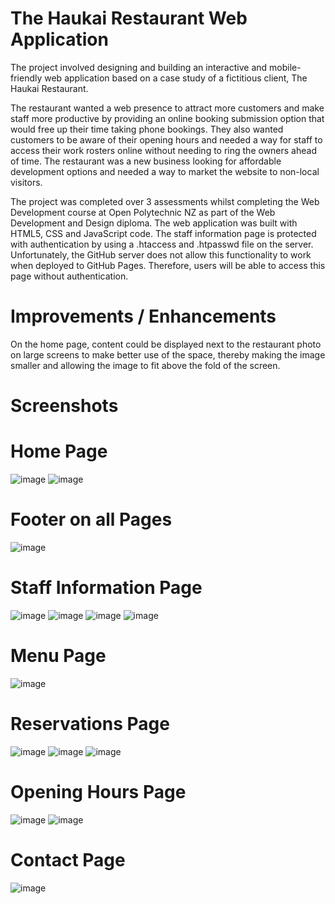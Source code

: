 # The Haukai Restaurant Web Application
The project involved designing and building an interactive and mobile-friendly web application based on a case study of a fictitious client, The Haukai Restaurant. 

The restaurant wanted a web presence to attract more customers and make staff more productive by providing an online booking submission option that would free up their time taking phone bookings. They also wanted customers to be aware of their opening hours and needed a way for staff to access their work rosters online without needing to ring the owners ahead of time. The restaurant was a new business looking for affordable development options and needed a way to market the website to non-local visitors.

The project was completed over 3 assessments whilst completing the Web Development course at Open Polytechnic NZ as part of the Web Development and Design diploma. The web application was built with HTML5, CSS and JavaScript code. The staff information page is protected with authentication by using a .htaccess and .htpasswd file on the server. Unfortunately, the GitHub server does not allow this functionality to work when deployed to GitHub Pages. Therefore, users will be able to access this page without authentication.

# Improvements / Enhancements
On the home page, content could be displayed next to the restaurant photo on large screens to make better use of the space, thereby making the image smaller and allowing the image to fit above the fold of the screen.

# Screenshots
# Home Page
![image](https://github.com/TanyabYC/haukai.github.io/assets/129232229/99671ca1-85cc-4b12-ac29-c4aedc9008da)
![image](https://github.com/TanyabYC/haukai.github.io/assets/129232229/c8d113f0-1eb2-4abc-afde-742a4ce1102a)

# Footer on all Pages
![image](https://github.com/TanyabYC/haukai.github.io/assets/129232229/b99fc295-eea7-48b9-94b9-633566f7d08c)

# Staff Information Page
![image](https://github.com/TanyabYC/haukai.github.io/assets/129232229/9432099c-b212-46dd-ada2-da77cf66f8cc)
![image](https://github.com/TanyabYC/haukai.github.io/assets/129232229/4011452a-16bf-49f9-b716-30c2fcd70f01)
![image](https://github.com/TanyabYC/haukai.github.io/assets/129232229/29184e1e-2988-4e42-beda-6a9420add3c6)
![image](https://github.com/TanyabYC/haukai.github.io/assets/129232229/a63d015b-74b2-4364-8ffc-06f6627737f1)

# Menu Page
![image](https://github.com/TanyabYC/haukai.github.io/assets/129232229/c6dda89f-d719-4d17-8e74-c0ddc67df702)

# Reservations Page
![image](https://github.com/TanyabYC/haukai.github.io/assets/129232229/cafb3245-58b9-4559-886c-4a4d48985bce)
![image](https://github.com/TanyabYC/haukai.github.io/assets/129232229/6d5d314f-d06e-4d97-bbd2-f317e0e9e55a)
![image](https://github.com/TanyabYC/haukai.github.io/assets/129232229/53c7c0bb-f563-4ec8-8c0b-c300636fbcf4)

# Opening Hours Page
![image](https://github.com/TanyabYC/haukai.github.io/assets/129232229/0c957704-b650-4afb-9492-f8d94c487130)
![image](https://github.com/TanyabYC/haukai.github.io/assets/129232229/2aff58f2-c657-4c05-aba4-b8ce4b5b44c7)

# Contact Page
![image](https://github.com/TanyabYC/haukai.github.io/assets/129232229/0e5bab65-6b0d-40b1-bc93-c5c7a4d76142)
